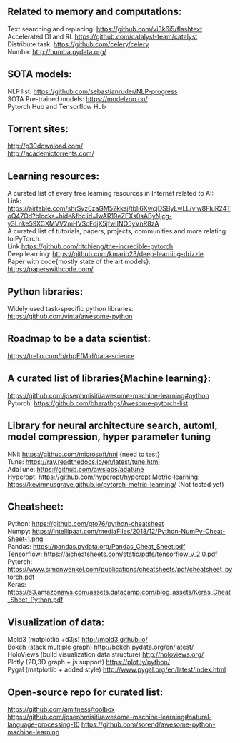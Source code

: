 ## Related to memory and computations:
Text searching and replacing: https://github.com/vi3k6i5/flashtext</br> 
Accelerated Dl and RL https://github.com/catalyst-team/catalyst</br>
Distribute task: https://github.com/celery/celery</br>
Numba: http://numba.pydata.org/

## SOTA models:
NLP list: https://github.com/sebastianruder/NLP-progress</br>
SOTA Pre-trained models: https://modelzoo.co/</br>
Pytorch Hub and Tensorflow Hub

## Torrent sites:
http://p30download.com/</br>
http://academictorrents.com/</br>

## Learning resources:
A curated list of every free learning resources in Internet related to AI:</br> Link: https://airtable.com/shrSyz0zaGM52kksj/tbli6XwcjDSByLwLL/viw8FIuR24ToQ47Od?blocks=hide&fbclid=IwAR19eZEXs0sAByNjcg-y3Lnke59XCXMVV2mHVScFdjX5jfwIINO5yVnR8zA</br>
A curated list of tutorials, papers, projects, communities and more relating to PyTorch. </br>Link:https://github.com/ritchieng/the-incredible-pytorch</br>
Deep learning: https://github.com/kmario23/deep-learning-drizzle</br>
Paper with code{mostly state of the art models}: https://paperswithcode.com/

## Python libraries:
Widely used task-specific python libraries: https://github.com/vinta/awesome-python

## Roadmap to be a data scientist:
https://trello.com/b/rbpEfMld/data-science 

## A curated list of libraries{Machine learning}:
https://github.com/josephmisiti/awesome-machine-learning#python</br> 
Pytorch: https://github.com/bharathgs/Awesome-pytorch-list 

## Library for neural architecture search, automl, model compression, hyper parameter tuning 
NNI: https://github.com/microsoft/nni {need to test}</br>
Tune: https://ray.readthedocs.io/en/latest/tune.html</br>
AdaTune: https://github.com/awslabs/adatune</br>
Hyperopt: https://github.com/hyperopt/hyperopt
Metric-learning: https://kevinmusgrave.github.io/pytorch-metric-learning/ (Not tested yet)

## Cheatsheet:
Python: https://github.com/gto76/python-cheatsheet</br>
Numpy: https://intellipaat.com/mediaFiles/2018/12/Python-NumPy-Cheat-Sheet-1.png</br>
Pandas: https://pandas.pydata.org/Pandas_Cheat_Sheet.pdf</br>
Tensorflow: https://aicheatsheets.com/static/pdfs/tensorflow_v_2.0.pdf</br>
Pytorch: https://www.simonwenkel.com/publications/cheatsheets/pdf/cheatsheet_pytorch.pdf</br>
Keras: https://s3.amazonaws.com/assets.datacamp.com/blog_assets/Keras_Cheat_Sheet_Python.pdf

## Visualization of data:
Mpld3 (matplotlib +d3js)  http://mpld3.github.io/</br>
Bokeh (stack multiple graph)  http://bokeh.pydata.org/en/latest/</br>
HoloViews (build visualization data structure)  http://holoviews.org/</br>
Plotly (2D,3D graph + js support) https://plot.ly/python/</br>
Pygal (matplotlib + added style) http://www.pygal.org/en/latest/index.html

## Open-source repo for curated list:
https://github.com/amitness/toolbox</br>
https://github.com/josephmisiti/awesome-machine-learning#natural-language-processing-10
https://github.com/sorend/awesome-python-machine-learning
